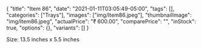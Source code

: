 {
    "title": "Item 86",
    "date": "2021-01-11T03:05:49-05:00",
    "tags": [],
    "categories": ["Trays"],
    "images": ["img/Item86.jpeg"],
    "thumbnailImage": "img/Item86.jpeg",
    "actualPrice": "₹ 600.00",
    "comparePrice": "",
    "inStock": true,
    "options": {},
    "variants": []
}


Size: 13.5 inches x 5.5 inches